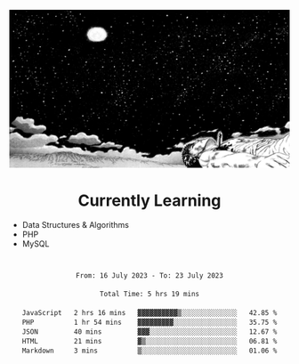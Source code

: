 <!-- Profile image -->
<p align="center">
 <img src="assets/guts-meadow.jpg" width="1080px">
</p>
<!-- Profile image end -->

<!-- Currently learning -->
<h1 align="center">Currently Learning </h1>

* Data Structures & Algorithms
* PHP
* MySQL 
#
<!-- Currently learning end -->

<div align="center">
<!--START_SECTION:waka-->

```txt
From: 16 July 2023 - To: 23 July 2023

Total Time: 5 hrs 19 mins

JavaScript   2 hrs 16 mins   ▓▓▓▓▓▓▓▓▓▓▒░░░░░░░░░░░░░░   42.85 %
PHP          1 hr 54 mins    ▓▓▓▓▓▓▓▓▓░░░░░░░░░░░░░░░░   35.75 %
JSON         40 mins         ▓▓▓░░░░░░░░░░░░░░░░░░░░░░   12.67 %
HTML         21 mins         ▓▒░░░░░░░░░░░░░░░░░░░░░░░   06.81 %
Markdown     3 mins          ▒░░░░░░░░░░░░░░░░░░░░░░░░   01.06 %
```

<!--END_SECTION:waka-->
</div>
